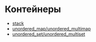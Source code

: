 # Контейнеры

* [stack](./Stack/stack.md)
* [unordered_map/unordered_multimap](./Unordered_map/unordered_map.md)
* [unordered_set/unordered_multiset](./Unordered_set/unordered_set.md)